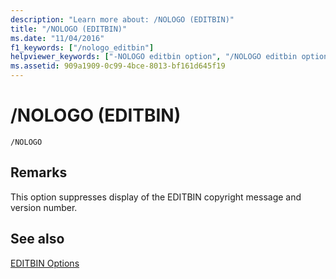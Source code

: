 ```yaml
---
description: "Learn more about: /NOLOGO (EDITBIN)"
title: "/NOLOGO (EDITBIN)"
ms.date: "11/04/2016"
f1_keywords: ["/nologo_editbin"]
helpviewer_keywords: ["-NOLOGO editbin option", "/NOLOGO editbin option", "NOLOGO editbin option"]
ms.assetid: 909a1909-0c99-4bce-8013-bf161d645f19
---
```

# /NOLOGO (EDITBIN)

```
/NOLOGO
```

## Remarks

This option suppresses display of the EDITBIN copyright message and version number.

## See also

[EDITBIN Options](editbin-options.md)
